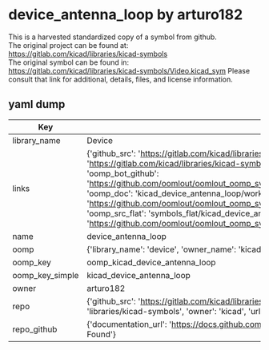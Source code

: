 # device_antenna_loop by arturo182  
This is a harvested standardized copy of a symbol from github.  
The original project can be found at:  
https://gitlab.com/kicad/libraries/kicad-symbols  
The original symbol can be found in:
https://gitlab.com/kicad/libraries/kicad-symbols/Video.kicad_sym
Please consult that link for additional, details, files, and license information.  
## yaml dump  
| Key | Value |  
| --- | --- |  
| library_name | Device |  
| links | {'github_src': 'https://gitlab.com/kicad/libraries/kicad-symbols/Video.kicad_sym', 'github_src_repo': 'https://gitlab.com/kicad/libraries/kicad-symbols', 'oomp_bot': 'kicad_device_antenna_loop/working', 'oomp_bot_github': 'https://github.com/oomlout/oomlout_oomp_symbol_bot/tree/main/kicad_device_antenna_loop/working', 'oomp_doc': 'kicad_device_antenna_loop/working', 'oomp_doc_github': 'https://github.com/oomlout/oomlout_oomp_symbol_doc/tree/main/kicad_device_antenna_loop/working', 'oomp_src_flat': 'symbols_flat/kicad_device_antenna_loop/working', 'oomp_src_flat_github': 'https://github.com/oomlout/oomlout_oomp_symbol_src/tree/main/kicad_device_antenna_loop/working'} |  
| name | device_antenna_loop |  
| oomp | {'library_name': 'device', 'owner_name': 'kicad', 'symbol_name': 'device_antenna_loop'} |  
| oomp_key | oomp_kicad_device_antenna_loop |  
| oomp_key_simple | kicad_device_antenna_loop |  
| owner | arturo182 |  
| repo | {'github_src': 'https://gitlab.com/kicad/libraries/kicad-symbols/Video.kicad_sym', 'name': 'libraries/kicad-symbols', 'owner': 'kicad', 'url': 'https://gitlab.com/kicad/libraries/kicad-symbols'} |  
| repo_github | {'documentation_url': 'https://docs.github.com/rest/repos/repos#get-a-repository', 'message': 'Not Found'} |  

